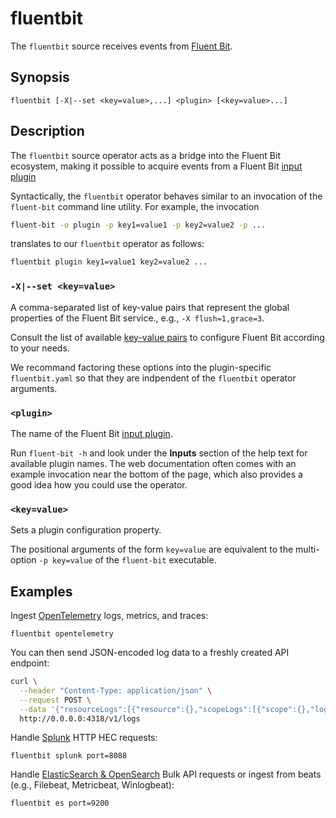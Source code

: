 # fluentbit

The `fluentbit` source receives events from [Fluent
Bit](https://docs.fluentbit.io/).

## Synopsis

```
fluentbit [-X|--set <key=value>,...] <plugin> [<key=value>...]
```

## Description

The `fluentbit` source operator acts as a bridge into the Fluent Bit ecosystem,
making it possible to acquire events from a Fluent Bit [input plugin][inputs]

[inputs]: https://docs.fluentbit.io/manual/pipeline/inputs

Syntactically, the `fluentbit` operator behaves similar to an invocation of the
`fluent-bit` command line utility. For example, the invocation

```bash
fluent-bit -o plugin -p key1=value1 -p key2=value2 -p ...
```

translates to our `fluentbit` operator as follows:

```bash
fluentbit plugin key1=value1 key2=value2 ...
```

### `-X|--set <key=value>`

A comma-separated list of key-value pairs that represent the global properties
of the Fluent Bit service., e.g., `-X flush=1,grace=3`.

Consult the list of available [key-value pairs][service-properties] to configure
Fluent Bit according to your needs.

[service-properties]: https://docs.fluentbit.io/manual/administration/configuring-fluent-bit/classic-mode/configuration-file#config_section

We recommand factoring these options into the plugin-specific `fluentbit.yaml`
so that they are indpendent of the `fluentbit` operator arguments.

### `<plugin>`

The name of the Fluent Bit [input plugin][inputs].

Run `fluent-bit -h` and look under the **Inputs** section of the help text for
available plugin names. The web documentation often comes with an example
invocation near the bottom of the page, which also provides a good idea how you
could use the operator.

### `<key=value>`

Sets a plugin configuration property.

The positional arguments of the form `key=value` are equivalent to the
multi-option `-p key=value` of the `fluent-bit` executable.

## Examples

Ingest [OpenTelemetry](https://docs.fluentbit.io/manual/pipeline/inputs/slack)
logs, metrics, and traces:

```
fluentbit opentelemetry
```

You can then send JSON-encoded log data to a freshly created API endpoint:

```bash
curl \
  --header "Content-Type: application/json" \
  --request POST \
  --data '{"resourceLogs":[{"resource":{},"scopeLogs":[{"scope":{},"logRecords":[{"timeUnixNano":"1660296023390371588","body":{"stringValue":"{\"message\":\"dummy\"}"},"traceId":"","spanId":""}]}]}]}' \
  http://0.0.0.0:4318/v1/logs
```

Handle [Splunk](https://docs.fluentbit.io/manual/pipeline/inputs/splunk) HTTP
HEC requests:

```
fluentbit splunk port=8088
```

Handle [ElasticSearch &
OpenSearch](https://docs.fluentbit.io/manual/pipeline/outputs/elasticsearch)
Bulk API requests or ingest from beats (e.g., Filebeat, Metricbeat, Winlogbeat):

```
fluentbit es port=9200
```

